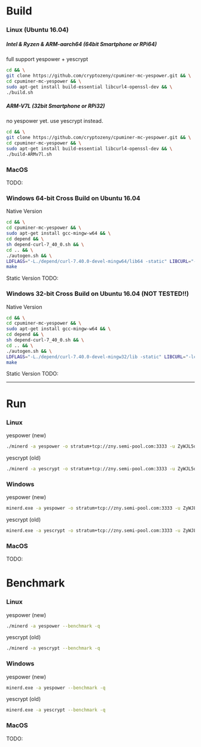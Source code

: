 # Build

### Linux (Ubuntu 16.04)

##### Intel & Ryzen & ARM-aarch64 (64bit Smartphone or RPi64)
full support yespower + yescrypt
```bash
cd && \
git clone https://github.com/cryptozeny/cpuminer-mc-yespower.git && \
cd cpuminer-mc-yespower && \
sudo apt-get install build-essential libcurl4-openssl-dev && \
./build.sh
```

##### ARM-V7L (32bit Smartphone or RPi32)
no yespower yet. use yescrypt instead.
```bash
cd && \
git clone https://github.com/cryptozeny/cpuminer-mc-yespower.git && \
cd cpuminer-mc-yespower && \
sudo apt-get install build-essential libcurl4-openssl-dev && \
./build-ARMv7l.sh
```

### MacOS
TODO:

### Windows 64-bit Cross Build on Ubuntu 16.04

Native Version
```bash
cd && \
cd cpuminer-mc-yespower && \
sudo apt-get install gcc-mingw-w64 && \
cd depend && \
sh depend-curl-7_40_0.sh && \
cd .. && \
./autogen.sh && \
LDFLAGS="-L./depend/curl-7.40.0-devel-mingw64/lib64 -static" LIBCURL="-lcurldll" CFLAGS="-O3 -msse4.1 -funroll-loops -fomit-frame-pointer" ./configure --host=x86_64-w64-mingw32 --with-libcurl=depend/curl-7.40.0-devel-mingw64 && \
make
```

Static Version
TODO:

### Windows 32-bit Cross Build on Ubuntu 16.04 (NOT TESTED!!)

Native Version
```bash
cd && \
cd cpuminer-mc-yespower && \
sudo apt-get install gcc-mingw-w64 && \
cd depend && \
sh depend-curl-7_40_0.sh && \
cd .. && \
./autogen.sh && \
LDFLAGS="-L./depend/curl-7.40.0-devel-mingw32/lib -static" LIBCURL="-lcurldll" CFLAGS="-O3 -msse4.1 -funroll-loops -fomit-frame-pointer" ./configure --host=i686-w64-mingw32 --with-libcurl=depend/curl-7.40.0-devel-mingw32 && \
make
```

Static Version
TODO:

*****

# Run

### Linux
yespower (new)
```bash
./minerd -a yespower -o stratum+tcp://zny.semi-pool.com:3333 -u ZyWJL5qp3qZQW85HVoT3ba2feJYsZ7aQ2v
```

yescrypt (old)
```bash
./minerd -a yescrypt -o stratum+tcp://zny.semi-pool.com:3333 -u ZyWJL5qp3qZQW85HVoT3ba2feJYsZ7aQ2v
```

### Windows
yespower (new)
```bash
minerd.exe -a yespower -o stratum+tcp://zny.semi-pool.com:3333 -u ZyWJL5qp3qZQW85HVoT3ba2feJYsZ7aQ2v
```

yescrypt (old)
```bash
minerd.exe -a yescrypt -o stratum+tcp://zny.semi-pool.com:3333 -u ZyWJL5qp3qZQW85HVoT3ba2feJYsZ7aQ2v
```

### MacOS
TODO:

# Benchmark

### Linux
yespower (new)
```bash
./minerd -a yespower --benchmark -q
```

yescrypt (old)
```bash
./minerd -a yescrypt --benchmark -q
```

### Windows
yespower (new)
```bash
minerd.exe -a yespower --benchmark -q
```

yescrypt (old)
```bash
minerd.exe -a yescrypt --benchmark -q
```

### MacOS
TODO:
